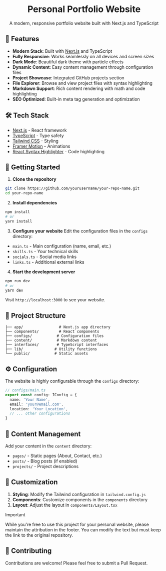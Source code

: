 <div align="center">
  <h1>Personal Portfolio Website</h1>
  <p>A modern, responsive portfolio website built with Next.js and TypeScript</p>
</div>

## 🚀 Features

- **Modern Stack**: Built with [Next.js](https://nextjs.org) and TypeScript
- **Fully Responsive**: Works seamlessly on all devices and screen sizes
- **Dark Mode**: Beautiful dark theme with particle effects
- **Dynamic Content**: Easy content management through configuration files
- **Project Showcase**: Integrated GitHub projects section
- **File Explorer**: Browse and view project files with syntax highlighting
- **Markdown Support**: Rich content rendering with math and code highlighting
- **SEO Optimized**: Built-in meta tag generation and optimization

## 🛠️ Tech Stack

- [Next.js](https://nextjs.org) - React framework
- [TypeScript](https://www.typescriptlang.org/) - Type safety
- [Tailwind CSS](https://tailwindcss.com) - Styling
- [Framer Motion](https://www.framer.com/motion/) - Animations
- [React Syntax Highlighter](https://github.com/react-syntax-highlighter/react-syntax-highlighter) - Code highlighting

## 🚦 Getting Started

1. **Clone the repository**
```bash
git clone https://github.com/yourusername/your-repo-name.git
cd your-repo-name
```

2. **Install dependencies**
```bash
npm install
# or
yarn install
```

3. **Configure your website**
Edit the configuration files in the `configs` directory:
- `main.ts` - Main configuration (name, email, etc.)
- `skills.ts` - Your technical skills
- `socials.ts` - Social media links
- `links.ts` - Additional external links

4. **Start the development server**
```bash
npm run dev
# or
yarn dev
```

Visit `http://localhost:3000` to see your website.

## 📁 Project Structure

```
├── app/                # Next.js app directory
├── components/         # React components
├── configs/           # Configuration files
├── content/           # Markdown content
├── interfaces/        # TypeScript interfaces
├── lib/              # Utility functions
└── public/           # Static assets
```

## ⚙️ Configuration

The website is highly configurable through the `configs` directory:

```typescript
// configs/main.ts
export const config: IConfig = {
  name: 'Your Name',
  email: 'your@email.com',
  location: 'Your Location',
  // ... other configurations
}
```

## 📝 Content Management

Add your content in the `content` directory:
- `pages/` - Static pages (About, Contact, etc.)
- `posts/` - Blog posts (if enabled)
- `projects/` - Project descriptions

## 🎨 Customization

1. **Styling**: Modify the Tailwind configuration in `tailwind.config.js`
2. **Components**: Customize components in the `components` directory
3. **Layout**: Adjust the layout in `components/Layout.tsx`


> [!IMPORTANT]  
> While you're free to use this project for your personal website, please maintain the attribution in the footer. You can modify the text but must keep the link to the original repository.

## 🤝 Contributing

Contributions are welcome! Please feel free to submit a Pull Request.
